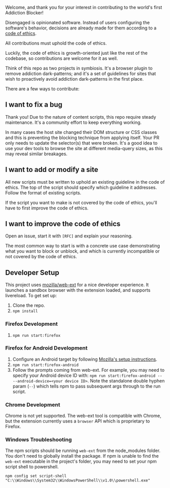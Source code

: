 Welcome, and thank you for your interest in contributing to the world's first Addiction Blocker!

Disengaged is opinionated software. Instead of users configuring the software's behavior, decisions are already made for them according to a [code of ethics](CODE_OF_ETHICS.md).

All contributions must uphold the code of ethics.

Luckily, the code of ethics is growth-oriented just like the rest of the codebase, so contributions are welcome for it as well.

Think of this repo as two projects in symbiosis. It's a browser plugin to remove addiction dark-patterns; and it's a set of guidelines for sites that wish to proactively avoid addiction dark-patterns in the first place.

There are a few ways to contribute:

## I want to fix a bug

Thank you! Due to the nature of content scripts, this repo require steady maintenance. It's a community effort to keep everything working.

In many cases the host site changed their DOM structure or CSS classes and this is preventing the blocking technique from applying itself. Your PR only needs to update the selector(s) that were broken. It's a good idea to use your dev tools to browse the site at different media-query sizes, as this may reveal similar breakages.

## I want to add or modify a site

All new scripts must be written to uphold an existing guideline in the code of ethics. The top of the script should specify which guideline it addresses. Follow the format of existing scripts.

If the script you want to make is not covered by the code of ethics, you'll have to first improve the code of ethics.

## I want to improve the code of ethics

Open an issue, start it with `[RFC]` and explain your reasoning.

The most common way to start is with a concrete use case demonstrating what you want to block or unblock, and which is currently incompatible or not covered by the code of ethics.

## Developer Setup

This project uses [mozilla/web-ext](https://github.com/mozilla/web-ext) for a nice developer experience. It launches a sandbox browser with the extension loaded, and supports livereload. To get set up:

1. Clone the repo.
1. `npm install`

### Firefox Development

1. `npm run start:firefox`

### Firefox for Android Development

1. Configure an Android target by following [Mozilla's setup instructions](https://extensionworkshop.com/documentation/develop/developing-extensions-for-firefox-for-android/#set-up-your-computer-and-android-emulator-or-device).
1. `npm run start:firefox-android`
1. Follow the prompts coming from web-ext. For example, you may need to specify your Android device ID with: `npm run start:firefox-android -- --android-device=<your device ID>`. Note the standalone double hyphen param (`--`) which tells npm to pass subsequent args through to the run script.

### Chrome Development

Chrome is not yet supported. The web-ext tool is compatible with Chrome, but the extension currently uses a `browser` API which is proprietary to Firefox.

### Windows Troubleshooting

The npm scripts should be running `web-ext` from the node_modules folder. You don't need to globally install the package. If npm is unable to find the `web-ext` executable in the project's folder, you may need to set your npm script shell to powershell.

`npm config set script-shell "C:\\Windows\\System32\\WindowsPowerShell\\v1.0\\powershell.exe"`
